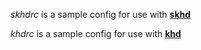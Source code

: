 *skhdrc* is a sample config for use with [**skhd**](https://github.com/koekeishiya/skhd)

*khdrc* is a sample config for use with [**khd**](https://github.com/koekeishiya/khd)

